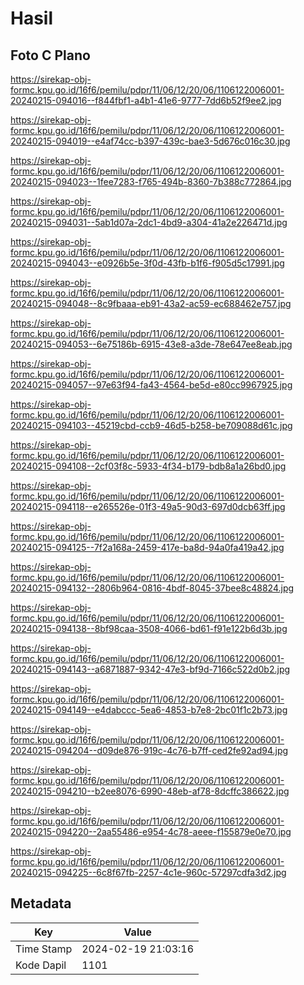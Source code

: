 # Hasil

## Foto C Plano

https://sirekap-obj-formc.kpu.go.id/16f6/pemilu/pdpr/11/06/12/20/06/1106122006001-20240215-094016--f844fbf1-a4b1-41e6-9777-7dd6b52f9ee2.jpg

https://sirekap-obj-formc.kpu.go.id/16f6/pemilu/pdpr/11/06/12/20/06/1106122006001-20240215-094019--e4af74cc-b397-439c-bae3-5d676c016c30.jpg

https://sirekap-obj-formc.kpu.go.id/16f6/pemilu/pdpr/11/06/12/20/06/1106122006001-20240215-094023--1fee7283-f765-494b-8360-7b388c772864.jpg

https://sirekap-obj-formc.kpu.go.id/16f6/pemilu/pdpr/11/06/12/20/06/1106122006001-20240215-094031--5ab1d07a-2dc1-4bd9-a304-41a2e226471d.jpg

https://sirekap-obj-formc.kpu.go.id/16f6/pemilu/pdpr/11/06/12/20/06/1106122006001-20240215-094043--e0926b5e-3f0d-43fb-b1f6-f905d5c17991.jpg

https://sirekap-obj-formc.kpu.go.id/16f6/pemilu/pdpr/11/06/12/20/06/1106122006001-20240215-094048--8c9fbaaa-eb91-43a2-ac59-ec688462e757.jpg

https://sirekap-obj-formc.kpu.go.id/16f6/pemilu/pdpr/11/06/12/20/06/1106122006001-20240215-094053--6e75186b-6915-43e8-a3de-78e647ee8eab.jpg

https://sirekap-obj-formc.kpu.go.id/16f6/pemilu/pdpr/11/06/12/20/06/1106122006001-20240215-094057--97e63f94-fa43-4564-be5d-e80cc9967925.jpg

https://sirekap-obj-formc.kpu.go.id/16f6/pemilu/pdpr/11/06/12/20/06/1106122006001-20240215-094103--45219cbd-ccb9-46d5-b258-be709088d61c.jpg

https://sirekap-obj-formc.kpu.go.id/16f6/pemilu/pdpr/11/06/12/20/06/1106122006001-20240215-094108--2cf03f8c-5933-4f34-b179-bdb8a1a26bd0.jpg

https://sirekap-obj-formc.kpu.go.id/16f6/pemilu/pdpr/11/06/12/20/06/1106122006001-20240215-094118--e265526e-01f3-49a5-90d3-697d0dcb63ff.jpg

https://sirekap-obj-formc.kpu.go.id/16f6/pemilu/pdpr/11/06/12/20/06/1106122006001-20240215-094125--7f2a168a-2459-417e-ba8d-94a0fa419a42.jpg

https://sirekap-obj-formc.kpu.go.id/16f6/pemilu/pdpr/11/06/12/20/06/1106122006001-20240215-094132--2806b964-0816-4bdf-8045-37bee8c48824.jpg

https://sirekap-obj-formc.kpu.go.id/16f6/pemilu/pdpr/11/06/12/20/06/1106122006001-20240215-094138--8bf98caa-3508-4066-bd61-f91e122b6d3b.jpg

https://sirekap-obj-formc.kpu.go.id/16f6/pemilu/pdpr/11/06/12/20/06/1106122006001-20240215-094143--a6871887-9342-47e3-bf9d-7166c522d0b2.jpg

https://sirekap-obj-formc.kpu.go.id/16f6/pemilu/pdpr/11/06/12/20/06/1106122006001-20240215-094149--e4dabccc-5ea6-4853-b7e8-2bc01f1c2b73.jpg

https://sirekap-obj-formc.kpu.go.id/16f6/pemilu/pdpr/11/06/12/20/06/1106122006001-20240215-094204--d09de876-919c-4c76-b7ff-ced2fe92ad94.jpg

https://sirekap-obj-formc.kpu.go.id/16f6/pemilu/pdpr/11/06/12/20/06/1106122006001-20240215-094210--b2ee8076-6990-48eb-af78-8dcffc386622.jpg

https://sirekap-obj-formc.kpu.go.id/16f6/pemilu/pdpr/11/06/12/20/06/1106122006001-20240215-094220--2aa55486-e954-4c78-aeee-f155879e0e70.jpg

https://sirekap-obj-formc.kpu.go.id/16f6/pemilu/pdpr/11/06/12/20/06/1106122006001-20240215-094225--6c8f67fb-2257-4c1e-960c-57297cdfa3d2.jpg


## Metadata

| Key        | Value               |
| ---------- | ------------------- |
| Time Stamp | 2024-02-19 21:03:16 |
| Kode Dapil | 1101                |



